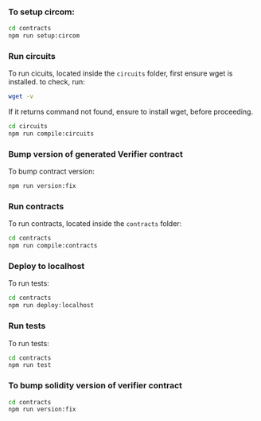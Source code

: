 ### To setup circom:
```bash
cd contracts
npm run setup:circom
```

### Run circuits

To run cicuits, located inside the `circuits` folder, first ensure wget is installed. to check, run:

```bash
wget -v
```

If it returns command not found, ensure to install wget, before proceeding.

```bash
cd circuits
npm run compile:circuits
```

### Bump version of generated Verifier contract

To bump contract version:

```bash
npm run version:fix
```

### Run contracts

To run contracts, located inside the `contracts` folder:

```bash
cd contracts
npm run compile:contracts
```

### Deploy to localhost
To run tests:

```bash
cd contracts
npm run deploy:localhost
```

### Run tests

To run tests:

```bash
cd contracts
npm run test
```

### To bump solidity version of verifier contract

```bash
cd contracts
npm run version:fix
```